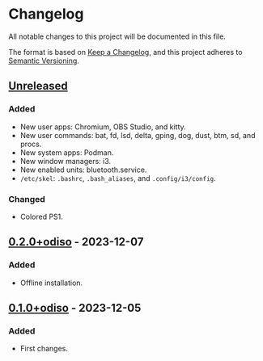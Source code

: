 # Changelog

All notable changes to this project will be documented in this file.

The format is based on [Keep a Changelog](https://keepachangelog.com/en/1.0.0/),
and this project adheres to [Semantic Versioning](https://semver.org/spec/v2.0.0.html).

## [Unreleased]

### Added

- New user apps: Chromium, OBS Studio, and kitty.
- New user commands: bat, fd, lsd, delta, gping, dog, dust, btm, sd, and procs.
- New system apps: Podman.
- New window managers: i3.
- New enabled units: bluetooth.service.
- `/etc/skel`: `.bashrc`, `.bash_aliases`, and `.config/i3/config`.

### Changed

- Colored PS1.

## [0.2.0+odiso] - 2023-12-07

### Added

- Offline installation.

## [0.1.0+odiso] - 2023-12-05

### Added

- First changes.

[unreleased]: https://github.com/sakkke/odiso/compare/v0.2.0+odiso...HEAD
[0.2.0+odiso]: https://github.com/sakkke/odiso/releases/tag/v0.2.0+odiso
[0.1.0+odiso]: https://github.com/sakkke/odiso/releases/tag/v0.1.0+odiso
